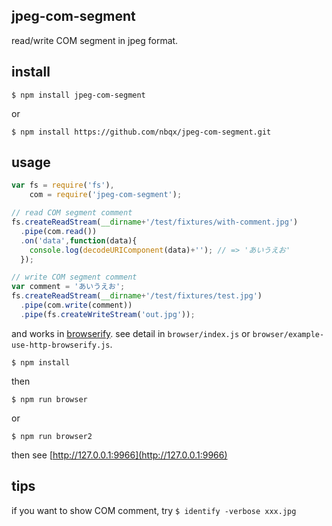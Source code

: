 ## jpeg-com-segment

read/write COM segment in jpeg format.

## install

`$ npm install jpeg-com-segment`

or

`$ npm install https://github.com/nbqx/jpeg-com-segment.git`

## usage

```js
var fs = require('fs'),
    com = require('jpeg-com-segment');

// read COM segment comment
fs.createReadStream(__dirname+'/test/fixtures/with-comment.jpg')
  .pipe(com.read())
  .on('data',function(data){
    console.log(decodeURIComponent(data)+''); // => 'あいうえお'
  });

// write COM segment comment
var comment = 'あいうえお';
fs.createReadStream(__dirname+'/test/fixtures/test.jpg')
  .pipe(com.write(comment))
  .pipe(fs.createWriteStream('out.jpg'));
```

and works in [browserify](http://browserify.org/). see detail in `browser/index.js` or `browser/example-use-http-browserify.js`.

`$ npm install`

then

`$ npm run browser`

or

`$ npm run browser2`

then see [http://127.0.0.1:9966](http://127.0.0.1:9966)

## tips

if you want to show COM comment, try `$ identify -verbose xxx.jpg`

